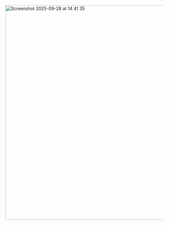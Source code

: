 <img width="662" height="682" alt="Screenshot 2025-09-28 at 14 41 35" src="https://github.com/user-attachments/assets/cf64cb9e-9029-4d8f-8687-5b9fb0f051b4" />
